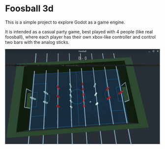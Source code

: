 Foosball 3d
===========

This is a simple project to explore Godot as a game engine.

It is intended as a casual party game, best played with 4 people
(like real foosball), where each player has their own xbox-like
controller and control two bars with the analog sticks.

![sample](sample.png)